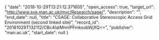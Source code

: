 {
  "date": "2018-10-29T13:21:12.371605", 
  "open_access": true, 
  "target_url": "http://www.sve.man.ac.uk/mvc/Research/sage/", 
  "description": "", 
  "end_date": null, 
  "title": "CSAGE: Collaborative Stereoscopic Access Grid Environment (second linked site)", 
  "record_id": "20181029T132112/CBc4latMnnIPFmkxobWjXQ==", 
  "publisher": "man.ac.uk", 
  "start_date": null
}

